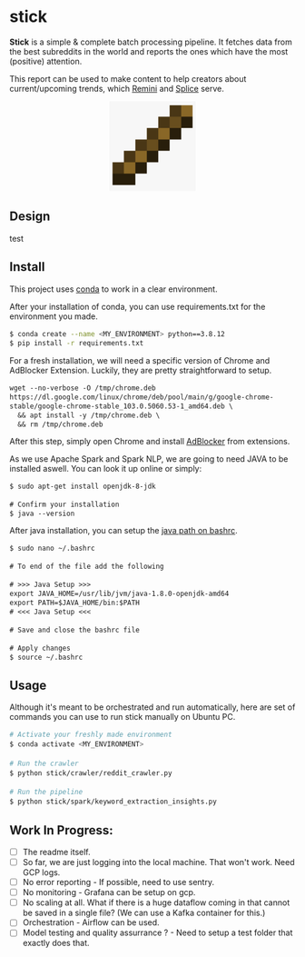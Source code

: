 # stick

**Stick** is a simple & complete batch processing pipeline. It fetches data from the
best subreddits in the world and reports the ones which have the most (positive) attention.

This report can be used to make content to help creators about current/upcoming trends, which [Remini](https://apps.apple.com/us/app/remini-ai-photo-enhancer/id1470373330) and [Splice](https://apps.apple.com/mg/app/splice-video-editor-maker/id409838725) serve.


<p align="center">
  <img src="content/stick.png" title="Fundemental of a Fire" width="30%" height="30%"/>
</p>

## Design

test

## Install

This project uses [conda](https://docs.conda.io/projects/conda/en/latest/user-guide/getting-started.html) to work in a clear environment.

After your installation of conda, you can use requirements.txt for the environment you made.

```sh
$ conda create --name <MY_ENVIRONMENT> python==3.8.12
$ pip install -r requirements.txt
```

For a fresh installation, we will need a specific version of Chrome and AdBlocker Extension. Luckily, they are pretty straightforward to setup.

```
wget --no-verbose -O /tmp/chrome.deb https://dl.google.com/linux/chrome/deb/pool/main/g/google-chrome-stable/google-chrome-stable_103.0.5060.53-1_amd64.deb \
  && apt install -y /tmp/chrome.deb \
  && rm /tmp/chrome.deb
```

After this step, simply open Chrome and install [AdBlocker](https://chrome.google.com/webstore/detail/adblock-%E2%80%94-best-ad-blocker/gighmmpiobklfepjocnamgkkbiglidom) from extensions.

As we use Apache Spark and Spark NLP, we are going to need JAVA to be installed aswell. You can look it up online or simply:

```
$ sudo apt-get install openjdk-8-jdk

# Confirm your installation
$ java --version

```

After java installation, you can setup the [java path on bashrc](https://stackoverflow.com/a/9612986).

```
$ sudo nano ~/.bashrc

# To end of the file add the following

# >>> Java Setup >>>
export JAVA_HOME=/usr/lib/jvm/java-1.8.0-openjdk-amd64
export PATH=$JAVA_HOME/bin:$PATH
# <<< Java Setup <<<

# Save and close the bashrc file

# Apply changes
$ source ~/.bashrc

```

## Usage

Although it's meant to be orchestrated and run automatically, here are set of commands you can use to run stick manually on Ubuntu PC.

```sh
# Activate your freshly made environment
$ conda activate <MY_ENVIRONMENT>

# Run the crawler
$ python stick/crawler/reddit_crawler.py

# Run the pipeline
$ python stick/spark/keyword_extraction_insights.py 
```


## Work In Progress:

- [ ] The readme itself.
- [ ] So far, we are just logging into the local machine. That won't work. Need GCP logs.
- [ ] No error reporting - If possible, need to use sentry.
- [ ] No monitoring - Grafana can be setup on gcp.
- [ ] No scaling at all. What if there is a huge dataflow coming in that cannot be saved in a single file? (We can use a Kafka container for this.) 
- [ ] Orchestration - Airflow can be used.
- [ ] Model testing and quality assurrance ? - Need to setup a test folder that exactly does that.
